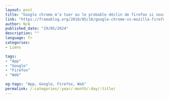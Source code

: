 ```yaml
---
layout: post
title: "Google chrome m’a tuer ou le probable déclin de firefox si nous n’y faisons rien"
link: "https://framablog.org/2010/05/16/google-chrome-vs-mozilla-firefox"
author: N/A
published_date: "19/05/2024"
description: ""
language: fr
categories:
- Liens

tags:
- "App"
- "Google"
- "Firefox"
- "Web"

og-tags: "App, Google, Firefox, Web"
permalink: /:categories/:year/:month/:day/:title/
---
```

